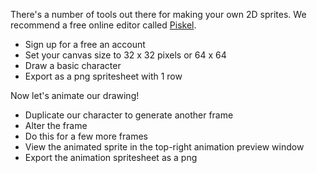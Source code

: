 There's a number of tools out there for making your own 2D sprites. We recommend a free online editor called [Piskel](https://www.piskelapp.com/).

* Sign up for a free an account
* Set your canvas size to 32 x 32 pixels or 64 x 64
* Draw a basic character
* Export as a png spritesheet with 1 row

Now let's animate our drawing!

* Duplicate our character to generate another frame
* Alter the frame
* Do this for a few more frames
* View the animated sprite in the top-right animation preview window
* Export the animation spritesheet as a png
